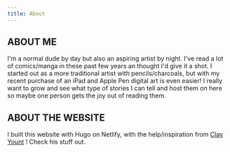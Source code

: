 ```yaml
---
title: About
---
```

## ABOUT ME

I'm a normal dude by day but also an aspiring artist by night. I've read a lot of comics/manga in these past few years an thought I'd give it a shot.  I started out as a more traditional artist with pencils/charcoals, but with my recent purchase of an iPad and Apple Pen digital art is even easier!  I really want to grow and see what type of stories I can tell and host them on here so maybe one person gets the joy out of reading them.

## ABOUT THE WEBSITE

I built this website with Hugo on Netlify, with the help/inspiration from [Clay Yount](https://clayyount.com) ! Check his stuff out. 
